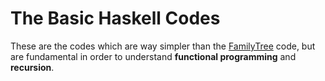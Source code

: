 # The Basic Haskell Codes

These are the codes which are way simpler than the [FamilyTree](https://github.com/muhammad-guluzade/Haskell/tree/main/FamilyTree) code, but are fundamental in order to understand **functional programming** and **recursion**.
